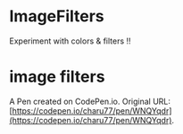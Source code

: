 # ImageFilters
Experiment with colors &amp; filters !!
# image filters

A Pen created on CodePen.io. Original URL: [https://codepen.io/charu77/pen/WNQYqdr](https://codepen.io/charu77/pen/WNQYqdr).


